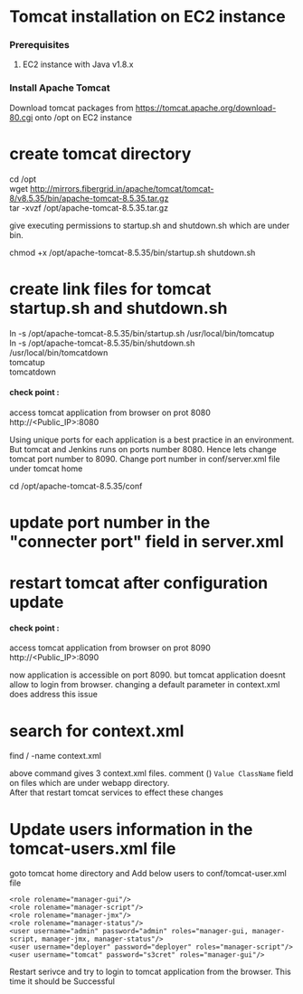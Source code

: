 # Tomcat installation on EC2 instance  
  
### Prerequisites  
1. EC2 instance with Java v1.8.x   

### Install Apache Tomcat  
Download tomcat packages from  https://tomcat.apache.org/download-80.cgi onto /opt on EC2 instance  

  # create tomcat directory  
  cd /opt  
  wget http://mirrors.fibergrid.in/apache/tomcat/tomcat-8/v8.5.35/bin/apache-tomcat-8.5.35.tar.gz  
  tar -xvzf /opt/apache-tomcat-8.5.35.tar.gz  
  
give executing permissions to startup.sh and shutdown.sh which are under bin.   
  
   chmod +x /opt/apache-tomcat-8.5.35/bin/startup.sh shutdown.sh  

  
# create link files for tomcat startup.sh and shutdown.sh   
  
  ln -s /opt/apache-tomcat-8.5.35/bin/startup.sh /usr/local/bin/tomcatup  
  ln -s /opt/apache-tomcat-8.5.35/bin/shutdown.sh /usr/local/bin/tomcatdown  
  tomcatup  
  tomcatdown  
  
#### check point :  
access tomcat application from browser on prot 8080    
http://<Public_IP>:8080  
  
Using unique ports for each application is a best practice in an environment. But tomcat and Jenkins runs on ports number 8080. Hence lets change tomcat port number to 8090. Change port number in conf/server.xml file under tomcat home  
  
cd /opt/apache-tomcat-8.5.35/conf  
# update port number in the "connecter port" field in server.xml  
# restart tomcat after configuration update  
  


#### check point :  
access tomcat application from browser on prot 8090    
http://<Public_IP>:8090  
  
now application is accessible on port 8090. but tomcat application doesnt allow to login from browser. changing a default parameter in context.xml does address this issue  
  
# search for context.xml  
find / -name context.xml  
  
above command gives 3 context.xml files. comment (<!-- & -->) `Value ClassName` field on files which are under webapp directory.     
After that restart tomcat services to effect these changes  
  


# Update users information in the tomcat-users.xml file  
goto tomcat home directory and Add below users to conf/tomcat-user.xml file  
  
	<role rolename="manager-gui"/>  
	<role rolename="manager-script"/>  
	<role rolename="manager-jmx"/>  
	<role rolename="manager-status"/>  
	<user username="admin" password="admin" roles="manager-gui, manager-script, manager-jmx, manager-status"/>  
	<user username="deployer" password="deployer" roles="manager-script"/>  
	<user username="tomcat" password="s3cret" roles="manager-gui"/>  
  
Restart serivce and try to login to tomcat application from the browser. This time it should be Successful  

